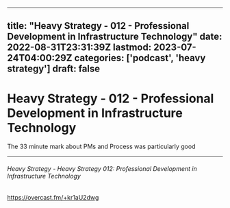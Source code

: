 
---
title: "Heavy Strategy - 012 - Professional Development in Infrastructure Technology"
date: 2022-08-31T23:31:39Z
lastmod: 2023-07-24T04:00:29Z
categories: ['podcast', 'heavy strategy']
draft: false
---


# Heavy Strategy - 012 - Professional Development in Infrastructure Technology

The 33 minute mark about PMs and Process was particularly good

- - -
###### Heavy Strategy - Heavy Strategy 012: Professional Development in Infrastructure Technology

https://overcast.fm/+kr1aU2dwg

<!-- #public #podcast #heavy strategy# -->

<!-- {BearID:CCF492CE-E61B-4743-9551-95751C6F3278-44228-000006FFCA8F2603} -->
